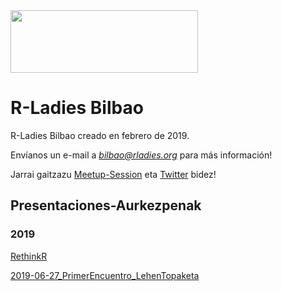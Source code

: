 <img src="https://github.com/rladies/starter-kit/blob/master/logo/R-LadiesGlobal_RBG_online_LogoWithText_Horizontal.png" data-canonical-src="https://github.com/rladies/starter-kit/blob/master/logo/R-LadiesGlobal_RBG_online_LogoWithText_Horizontal.png" width="300" height="100" />
 
  # R-Ladies Bilbao
 
  R-Ladies Bilbao creado en febrero de 2019.
  
  Envíanos un e-mail a *bilbao@rladies.org* para más información!
  
  Jarrai gaitzazu [Meetup-Session](https://www.meetup.com/es-ES/rladies-bilbao/) eta [Twitter](https://twitter.com/RLadiesBIO) bidez!
  
  ## Presentaciones-Aurkezpenak
  
  ### 2019
  
   [RethinkR](https://github.com/rladies/meetup-presentations_berlin/tree/master/RethinkR)
   
   [2019-06-27_PrimerEncuentro_LehenTopaketa](https://github.com/RLadiesBIO/Presentaciones-Aurkezpenak/blob/master/R-LadiesBilbao1%202019-06-27.pptx)


